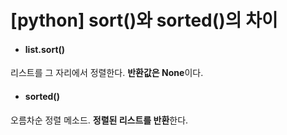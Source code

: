 # [python] sort()와 sorted()의 차이



- #### list.sort()

리스트를 그 자리에서 정렬한다. **반환값은 None**이다.



- #### sorted()

오름차순 정렬 메소드. **정렬된 리스트를 반환**한다.